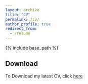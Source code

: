 ```yaml
---
layout: archive
title: "CV"
permalink: /cv/
author_profile: true
redirect_from:
  - /resume
---
```


{% include base_path %}

## Download

To Download my latest CV, click [here](/files/SinaKamali_cv.pdf)

